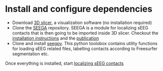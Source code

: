 # Install and configure dependencies

* Download [3D slicer](https://download.slicer.org/), a visualization software (no installation required)
* Clone the [SEEGA](https://github.com/EtienneCmb/SEEGA) repository. SEEGA is a module for localizing sEEG contacts that is then going to be imported inside 3D slicer. Checkout the [installation instructions](https://github.com/mnarizzano/SEEGA/wiki) and the [publication](https://bmcbioinformatics.biomedcentral.com/articles/10.1186/s12859-017-1545-8)
* Clone and install [seegpy](https://github.com/brainets/seegpy/tree/master/seegpy). This python toolobox contains utility functions for loading sEEG related files, labelling contacts according to Freesurfer segmentation etc.

Once everything is installed, start [localizing sEEG contacts](https://github.com/brainets/ressources/blob/master/seeg/2_localize_contacts.md)